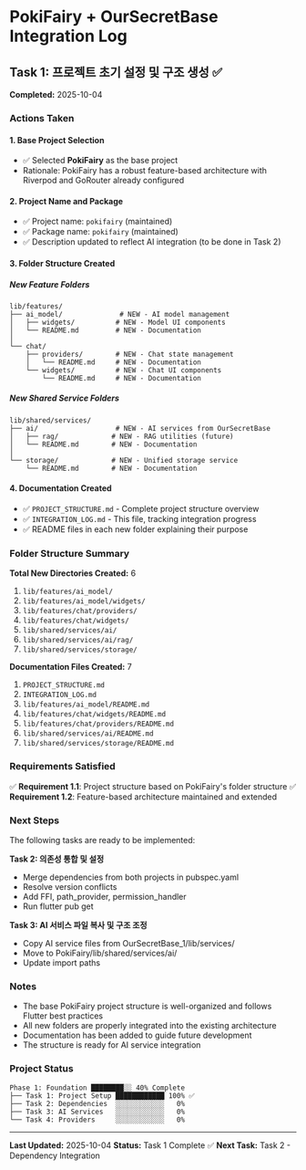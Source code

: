 # PokiFairy + OurSecretBase Integration Log

## Task 1: 프로젝트 초기 설정 및 구조 생성 ✅

**Completed:** 2025-10-04

### Actions Taken

#### 1. Base Project Selection
- ✅ Selected **PokiFairy** as the base project
- Rationale: PokiFairy has a robust feature-based architecture with Riverpod and GoRouter already configured

#### 2. Project Name and Package
- ✅ Project name: `pokifairy` (maintained)
- ✅ Package name: `pokifairy` (maintained)
- ✅ Description updated to reflect AI integration (to be done in Task 2)

#### 3. Folder Structure Created

##### New Feature Folders
```
lib/features/
├── ai_model/              # NEW - AI model management
│   ├── widgets/          # NEW - Model UI components
│   └── README.md         # NEW - Documentation
│
└── chat/
    ├── providers/        # NEW - Chat state management
    │   └── README.md     # NEW - Documentation
    └── widgets/          # NEW - Chat UI components
        └── README.md     # NEW - Documentation
```

##### New Shared Service Folders
```
lib/shared/services/
├── ai/                   # NEW - AI services from OurSecretBase
│   ├── rag/             # NEW - RAG utilities (future)
│   └── README.md        # NEW - Documentation
│
└── storage/             # NEW - Unified storage service
    └── README.md        # NEW - Documentation
```

#### 4. Documentation Created
- ✅ `PROJECT_STRUCTURE.md` - Complete project structure overview
- ✅ `INTEGRATION_LOG.md` - This file, tracking integration progress
- ✅ README files in each new folder explaining their purpose

### Folder Structure Summary

**Total New Directories Created:** 6
1. `lib/features/ai_model/`
2. `lib/features/ai_model/widgets/`
3. `lib/features/chat/providers/`
4. `lib/features/chat/widgets/`
5. `lib/shared/services/ai/`
6. `lib/shared/services/ai/rag/`
7. `lib/shared/services/storage/`

**Documentation Files Created:** 7
1. `PROJECT_STRUCTURE.md`
2. `INTEGRATION_LOG.md`
3. `lib/features/ai_model/README.md`
4. `lib/features/chat/widgets/README.md`
5. `lib/features/chat/providers/README.md`
6. `lib/shared/services/ai/README.md`
7. `lib/shared/services/storage/README.md`

### Requirements Satisfied

✅ **Requirement 1.1**: Project structure based on PokiFairy's folder structure
✅ **Requirement 1.2**: Feature-based architecture maintained and extended

### Next Steps

The following tasks are ready to be implemented:

**Task 2: 의존성 통합 및 설정**
- Merge dependencies from both projects in pubspec.yaml
- Resolve version conflicts
- Add FFI, path_provider, permission_handler
- Run flutter pub get

**Task 3: AI 서비스 파일 복사 및 구조 조정**
- Copy AI service files from OurSecretBase_1/lib/services/
- Move to PokiFairy/lib/shared/services/ai/
- Update import paths

### Notes

- The base PokiFairy project structure is well-organized and follows Flutter best practices
- All new folders are properly integrated into the existing architecture
- Documentation has been added to guide future development
- The structure is ready for AI service integration

### Project Status

```
Phase 1: Foundation ████████░░ 40% Complete
├── Task 1: Project Setup ████████████ 100% ✅
├── Task 2: Dependencies  ░░░░░░░░░░░░   0%
├── Task 3: AI Services   ░░░░░░░░░░░░   0%
└── Task 4: Providers     ░░░░░░░░░░░░   0%
```

---

**Last Updated:** 2025-10-04
**Status:** Task 1 Complete ✅
**Next Task:** Task 2 - Dependency Integration
